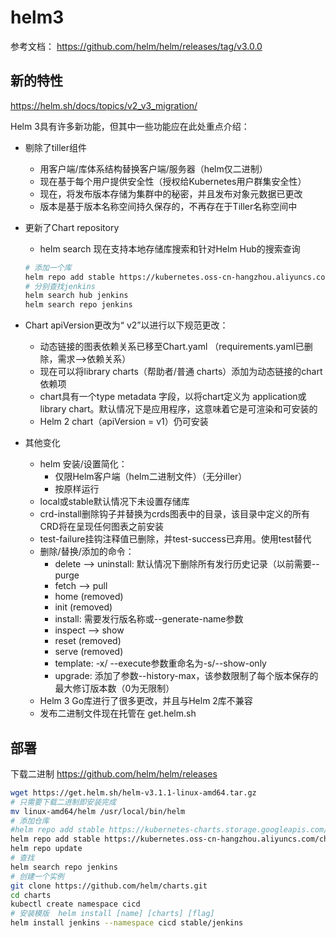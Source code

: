 # helm3

参考文档： https://github.com/helm/helm/releases/tag/v3.0.0

## 新的特性

https://helm.sh/docs/topics/v2_v3_migration/

Helm 3具有许多新功能，但其中一些功能应在此处重点介绍：

- 剔除了tiller组件
  - 用客户端/库体系结构替换客户端/服务器（helm仅二进制）
  - 现在基于每个用户提供安全性（授权给Kubernetes用户群集安全性）
  - 现在，将发布版本存储为集群中的秘密，并且发布对象元数据已更改
  - 版本是基于版本名称空间持久保存的，不再存在于Tiller名称空间中

- 更新了Chart repository
  - helm search 现在支持本地存储库搜索和针对Helm Hub的搜索查询
  ```bash
  # 添加一个库
  helm repo add stable https://kubernetes.oss-cn-hangzhou.aliyuncs.com/charts
  # 分别查找jenkins
  helm search hub jenkins
  helm search repo jenkins
  ```

- Chart apiVersion更改为“ v2”以进行以下规范更改：
  - 动态链接的图表依赖关系已移至Chart.yaml （requirements.yaml已删除，需求–>依赖关系）
  - 现在可以将library charts（帮助者/普通 charts）添加为动态链接的chart依赖项
  - chart具有一个type metadata 字段，以将chart定义为 application或library chart。默认情况下是应用程序，这意味着它是可渲染和可安装的
  - Helm 2 chart（apiVersion = v1）仍可安装

- 其他变化
  - helm 安装/设置简化：
    - 仅限Helm客户端（helm二进制文件）（无分iller）
    - 按原样运行
  - local或stable默认情况下未设置存储库
  - crd-install删除钩子并替换为crds图表中的目录，该目录中定义的所有CRD将在呈现任何图表之前安装
  - test-failure挂钩注释值已删除，并test-success已弃用。使用test替代
  - 删除/替换/添加的命令：
    - delete –> uninstall: 默认情况下删除所有发行历史记录（以前需要--purge
    - fetch –> pull
    - home (removed)
    - init (removed)
    - install: 需要发行版名称或--generate-name参数
    - inspect –> show
    - reset (removed)
    - serve (removed)
    - template: -x/ --execute参数重命名为-s/--show-only
    - upgrade: 添加了参数--history-max，该参数限制了每个版本保存的最大修订版本数（0为无限制）
  - Helm 3 Go库进行了很多更改，并且与Helm 2库不兼容
  - 发布二进制文件现在托管在 get.helm.sh

## 部署
下载二进制 https://github.com/helm/helm/releases
```bash
wget https://get.helm.sh/helm-v3.1.1-linux-amd64.tar.gz
# 只需要下载二进制即安装完成
mv linux-amd64/helm /usr/local/bin/helm
# 添加仓库
#helm repo add stable https://kubernetes-charts.storage.googleapis.com/
helm repo add stable https://kubernetes.oss-cn-hangzhou.aliyuncs.com/charts
helm repo update
# 查找
helm search repo jenkins
# 创建一个实例
git clone https://github.com/helm/charts.git
cd charts
kubectl create namespace cicd
# 安装模版  helm install [name] [charts] [flag]
helm install jenkins --namespace cicd stable/jenkins
```
